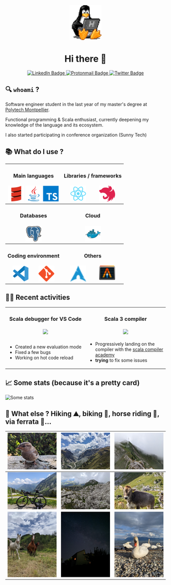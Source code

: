<div align="center">
  <img src="icons/tux.gif" alt="Tux" width="100"/>
  <h1> Hi there 👋</h1>
</div>

<div id="badges" align="center" >
  <a href="https://www.linkedin.com/in/lucas-nouguier">
    <img src="https://img.shields.io/badge/LinkedIn-blue?style=for-the-badge&logo=linkedin&logoColor=white" alt="LinkedIn Badge"/>
  </a>
  <a href="mailto:lucas.nouguier@protonmail.com">
    <img src="https://img.shields.io/badge/ProtonMail-8B89CC?style=for-the-badge&logo=protonmail&logoColor=white" alt="Protonmail Badge"/>
  </a>
  <a href="https://twitter.com/LucasNouguier">
    <img src="https://img.shields.io/badge/Twitter-blue?style=for-the-badge&logo=twitter&logoColor=white" alt="Twitter Badge"/>
  </a>
</div>

## 🔍 `whoami` ?

Software engineer student in the last year of my master's degree at [Polytech Montpellier](https://www.polytech.umontpellier.fr/english/).

Functional programming & Scala enthusiast, currently deepening my knowledge of the language and its ecosystem.

I also started participating in conference organization (Sunny Tech)

## 📚 What do I use ?

<table>
  <tr>
    <th><h3 align="center">Main languages</h3></th>
    <th><h3 align="center">Libraries / frameworks</h3></th>
  </tr>
  <tr align="center">
    <td>
      <div style="display:flex; justify-content:space-around">
        <a href="https://scala-lang.org">
          <img src="icons/scala.svg" alt="Scala" width="50"/>
        </a>
        <a href="https://www.java.com">
          <img src="icons/java.svg" alt="Java" width="50"/>
        </a>
        <a href="https://www.typescriptlang.org">
          <img src="icons/typescript.svg" alt="Typescript" width="50"/>
        </a>
      </div>
    </td>
    <td>
      <div style="display:flex; justify-content:space-around">
        <a href="https://react.dev/">
          <img src="icons/react.svg" alt="React" width="50"/>
        </a>
        <a href="https://nestjs.com/">
          <img src="icons/nest.svg" alt="Nestjs" width="50"/>
        </a>
      </div>
    </td>
  </tr>
  <tr>
    <th><h3 align="center">Databases</h3></th>
    <th><h3 align="center">Cloud</h3></th>
  </tr>
  <tr align="center">
    <td>
      <div style="display:flex; justify-content:space-around">
        <a href="https://www.postgresql.org">
          <img src="icons/postgresql.svg" alt="PostgreSQL" width="50"/>
        </a>
      </div>
    </td>
    <td>
      <div style="display:flex; justify-content:space-around">
        <a href="https://www.docker.com/">
          <img src="icons/docker.svg" alt="Docker" width="50"/>
        </a>
      </div>
    </td>
  </tr>
  <tr>
    <th><h3 align="center">Coding environment</h3></th>
    <th><h3 align="center">Others</h3></th>
  </tr>
  <tr align="center">
    <td>
      <div style="display:flex; justify-content:space-around">
        <a href="https://code.visualstudio.com/">
          <img src="icons/vscode.svg" alt="VS Code" width="50"/>
        </a>
        <a href="https://git-scm.com/">
          <img src="icons/git.svg" alt="Git" width="50"/>
        </a>
      </div>
    </td>
    <td>
      <div style="display:flex; justify-content:space-around">
        <a href="https://archlinux.org">
          <img src="icons/archlinux.svg" alt="ArchLinux" width="50"/>
        </a>
        <a href="https://alacritty.org">
          <img src="icons/alacritty.svg" alt="Alacritty" width="50"/>
        </a>
      </div>
    </td>

  </tr>
</table>

## 🧑‍💻 Recent activities

<table>
  <tr>
    <th><h3 align="center">Scala debugger for VS Code</h3></th>
    <th><h3 align="center">Scala 3 compiler</h3></th>
  </tr>
  <tr height="max-content">
    <td width="50%" align="center">
      <a href="https://github.com/scalacenter/scala-debug-adapter">
        <img src="https://github-readme-stats.vercel.app/api/pin/?username=scalacenter&repo=scala-debug-adapter">
      </a>
    </td>
    <td width="50%" align="center">
      <a href="https://github.com/lampepfl/dotty">
        <img src="https://github-readme-stats.vercel.app/api/pin/?username=lampepfl&repo=dotty">
      </a>
    </td>
  </tr>
  <tr>
    <td>
      <ul>
        <li>Created a new evaluation mode</li>
        <li>Fixed a few bugs</li>
        <li>Working on hot code reload</li>
      </ul>
    </td>
    <td>
      <ul>
        <li>Progressively landing on the compiler with the <a href="https://compileracademy.carrd.co">scala compiler academy</a></li>
        <li><b>trying</b> to fix some issues</li>
      </ul>
    </td>
  </tr>
</table>

## 📈 Some stats (because it's a pretty card)

![Some stats](https://github-readme-stats.vercel.app/api?username=iusildra&theme=blue-green&show_icons=true&show=reviews)

## 💬 What else ? Hiking :mountain:, biking :bicyclist:, horse riding :horse:, via ferrata :climbing:...

| ![Bird](img/Piou.jpg)                                                     | ![Alps, Zermatt](img/Alps.jpg)                   | ![Misty mountains](img/MistyMountains.jpg) |
| ------------------------------------------------------------------------- | ------------------------------------------------ | ------------------------------------------ |
| ![Gravel biking at "Col de Jaman", Vaud, Switzerland](img/Jaman-bike.jpg) | !["Les Truex", Vaud, Switzerland](img/Truex.jpg) | ![Cute cow](img/Cute-cow.jpg)              |
| ![Horses](img/Horses.jpg)                                                 | !["Milky way" at home](img/MilkyWay-Home.jpg)    | ![Swan](img/Swan.jpg)                      |
